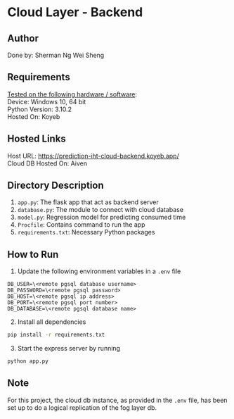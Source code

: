 # Cloud Layer - Backend
## Author
Done by: Sherman Ng Wei Sheng

## Requirements
<u>Tested on the following hardware / software</u>: <br/>
Device: Windows 10, 64 bit<br/>
Python Version: 3.10.2 <br/>
Hosted On: Koyeb

## Hosted Links
Host URL: https://prediction-iht-cloud-backend.koyeb.app/ <br/>
Cloud DB Hosted On: Aiven

## Directory Description
1. `app.py`: The flask app that act as backend server
2. `database.py`: The module to connect with cloud database
3. `model.py`: Regression model for predicting consumed time
4. `Procfile`: Contains command to run the app
5. `requirements.txt`: Necessary Python packages

## How to Run
1. Update the following environment variables in a `.env` file
```
DB_USER=\<remote pgsql database username>
DB_PASSWORD=\<remote pgsql password>
DB_HOST=\<remote pgsql ip address>
DB_PORT=\<remote pgsql port number>
DB_DATABASE=\<remote pgsql database name>
```
2. Install all dependencies
```bash
pip install -r requirements.txt
```
3. Start the express server by running
```bash
python app.py
```

## Note
For this project, the cloud db instance, as provided in the `.env` file, has been set up to do a logical replication of the fog layer db.
